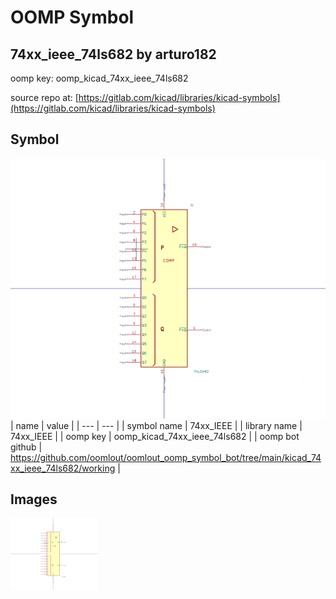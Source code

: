 # OOMP Symbol  
## 74xx_ieee_74ls682  by arturo182  
  
oomp key: oomp_kicad_74xx_ieee_74ls682  
  
source repo at: [https://gitlab.com/kicad/libraries/kicad-symbols](https://gitlab.com/kicad/libraries/kicad-symbols)  
## Symbol  
  
[![working.png](working_600.png)](working.png)  
| name | value | 
| --- | --- | 
| symbol name | 74xx_IEEE | 
| library name | 74xx_IEEE | 
| oomp key | oomp_kicad_74xx_ieee_74ls682 | 
| oomp bot github | https://github.com/oomlout/oomlout_oomp_symbol_bot/tree/main/kicad_74xx_ieee_74ls682/working | 
## Images  
  
[![working.png](working_140.png)](working.png)  
